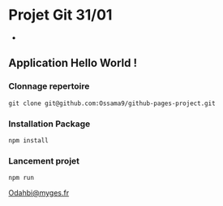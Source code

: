 # Projet Git 31/01
-
## Application Hello World !

### Clonnage repertoire

`git clone git@github.com:Ossama9/github-pages-project.git`

### Installation Package

`npm install`

### Lancement projet

`npm run`


<Odahbi@myges.fr>
